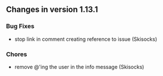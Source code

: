
## Changes in version 1.13.1

### Bug Fixes

* stop link in comment creating reference to issue (Skisocks)

### Chores

* remove @'ing the user in the info message (Skisocks)

